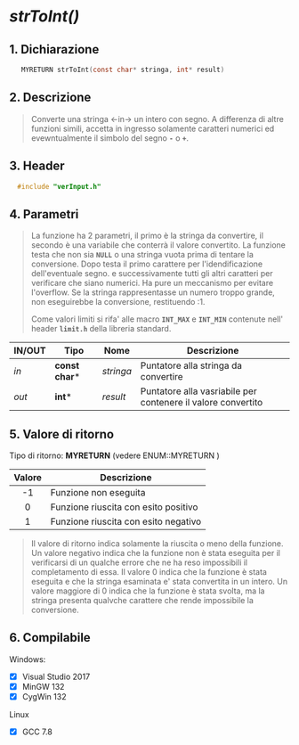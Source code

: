 # **_strToInt()_**



## 1. Dichiarazione
```c
   MYRETURN strToInt(const char* stringa, int* result)
```

<!--sdf!-->

## 2. Descrizione

> Converte una stringa <-in->  un intero con segno. A differenza di altre funzioni simili, accetta in ingresso solamente caratteri numerici ed evewntualmente il simbolo del segno **`-`** o **`+`**.


## 3. Header

```c
  #include "verInput.h"
```
## 4. Parametri
> La funzione ha 2 parametri, il primo è la stringa da convertire, il secondo è una variabile che conterrà il valore convertito. La funzione testa che non sia **`NULL`** o una stringa vuota prima di tentare la conversione. Dopo testa il primo carattere per l'idendificazione dell'eventuale segno. e successivamente tutti gli altri caratteri per verificare che siano numerici. Ha pure un meccanismo per evitare l'overflow. Se la stringa rappresentasse un numero troppo grande, non eseguirebbe la conversione, restituendo :1.
>
> Come valori limiti si rifa' alle macro **`INT_MAX`** e **`INT_MIN`** contenute nell' header **`limit.h`** della libreria standard.

| IN/OUT | Tipo            | Nome      | Descrizione                                                  |
|--------|-----------------|-----------|--------------------------------------------------------------|
| _in_   | **const char*** | _stringa_ | Puntatore alla stringa da convertire                         |
| _out_  | **int***        | _result_  | Puntatore alla vasriabile per contenere il valore convertito |


## 5. Valore di ritorno
Tipo di ritorno: **MYRETURN** (vedere ENUM::MYRETURN )

| Valore | Descrizione                          |
|:------:| ------------------------------------ |
|   -1   | Funzione non eseguita                |
|   0    | Funzione riuscita con esito positivo |
|   1    | Funzione riuscita con esito negativo |
> Il valore di ritorno indica solamente la riuscita o meno della funzione. Un valore negativo indica che la funzione non è stata eseguita per il verificarsi di un qualche errore che ne ha reso impossibili il completamento di essa. Il valore 0 indica che la funzione è stata eseguita e che la stringa esaminata e' stata convertita in un intero. Un valore maggiore di 0 indica che la funzione è stata svolta, ma la stringa presenta qualvche carattere che rende impossibile la conversione.


## 6. Compilabile
Windows:
- [x] Visual Studio 2017
- [x] MinGW 132
- [x] CygWin 132

Linux
- [x] GCC 7.8

